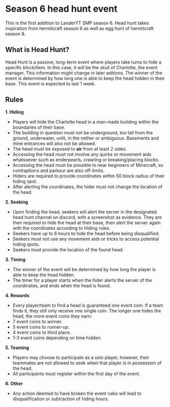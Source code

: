 # Season 6 head hunt event  

This is the first addition to LanderYT SMP season 6. Head hunt takes inspiration from hermitcraft season 6 as well as egg hunt of hermitcraft season 8. 

## What is Head Hunt?
Head Hunt is a passive, long-term event where players take turns to hide a specific block/item. In this case, it will be the skull of Charlotte, the event manager. This information might change in later editions. The winner of the event is determined by how long one is able to keep the head hidden in their base. This event is expected to last 1 week.  

## Rules
**1. Hiding**
* Players will hide the Charlotte head in a man-made building within the boundaries of their base.
* The building in question must not be underground, too tall from the ground, underwater, unlit, in the nether or ambiguous. Basements and mine entrances will also not be allowed. 
* The head must be exposed to **air** from at least 2 sides. 
* Accessing the head must not involve any quirks or movement aids whatsoever such as enderpearls, crawling or breaking/placing blocks.
* Accessing the head must be possible to near beginners of Minecraft, so contraptions and parkour are also off-limits.
* Hiders are required to provide coordinates within 50 block radius of their hiding spot.
* After alerting the coordinates, the hider must not change the location of the head.  

**2. Seeking**
* Upon finding the head, seekers will alert the server in the designated head hunt channel on discord, with a screenshot as evidence. They are then required to hide the head at their base, then alert the server again with the coordinates according to Hiding rules.
* Seekers have up to 6 hours to hide the head before being disqualified. 
* Seekers must not use any movement aids or tricks to access potential hiding spots.
* Seekers must provide the location of the found head.  

**3. Timing**
* The winner of the event will be determined by how long the player is able to keep the head hidden.
* The timer for a player starts when the hider alerts the server of the coordinates, and ends when the head is found.

**4. Rewards**
* Every player/team to find a head is guaranteed one event coin. If a team finds it, they still only receive one single coin.
 The longer one hides the head, the more event coins they earn: 
* 7 event coins to winner.
* 5 event coins to runner-up.
* 4 event coins to third place.
* 1-3 event coins depending on time hidden.

**5. Teaming**
* Players may choose to participate as a solo player, however, their teammates are not allowed to seek when that player is in possession of the head.
* All participants must register within the first day of the event.  

**6. Other**
* Any action deemed to have broken the event rules will lead to disqualification or subtraction of hiding hours.
